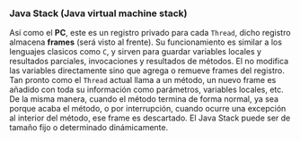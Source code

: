 ### Java Stack (Java virtual machine stack)


Así como el **PC**, este es un registro privado para cada `Thread`, dicho registro almacena **frames** (será visto al frente). Su funcionamiento es similar a los lenguajes clasicos como `C`, y sirven para guardar variables locales y resultados parciales, invocaciones y resultados de métodos. El no modifica las variables directamente sino que agrega o remueve frames del registro. Tan pronto como el `Thread` actual llama a un método, un nuevo frame es añadido con toda su información como parámetros, variables locales, etc. De la misma manera, cuando el método termina de forma normal, ya sea porque acaba el método, o por interrupción, cuando ocurre una excepción al interior del método, ese frame es descartado. El Java Stack puede ser de tamaño fijo o determinado dinámicamente.


